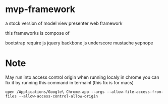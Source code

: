 mvp-framework
=============
a stock version of model view presenter web framework

this frameworks is compose of 

bootstrap
require js
jquery
backbone js
underscore
mustache
yepnope


Note
====

May run into access control origin when running localy in chrome you can fix it by running this command in termainl (this fix is for macs) 

	open /Applications/Google\ Chrome.app --args --allow-file-access-from-files --allow-access-control-allow-origin




